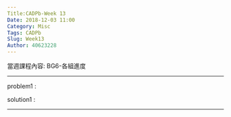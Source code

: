 ```yaml
---
Title:CADPb-Week 13
Date: 2018-12-03 11:00
Category: Misc
Tags: CADPb
Slug: Week13
Author: 40623228
---
```


當週課程內容:
BG6-各組進度
<!-- PELICAN_END_SUMMARY -->

----
problem1 : 

solution1 : 

----





